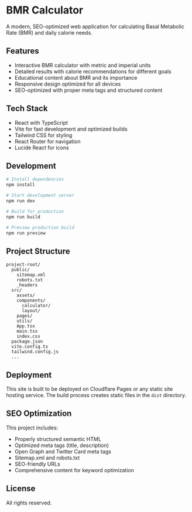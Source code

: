 # BMR Calculator

A modern, SEO-optimized web application for calculating Basal Metabolic Rate (BMR) and daily calorie needs.

## Features

- Interactive BMR calculator with metric and imperial units
- Detailed results with calorie recommendations for different goals
- Educational content about BMR and its importance
- Responsive design optimized for all devices
- SEO-optimized with proper meta tags and structured content

## Tech Stack

- React with TypeScript
- Vite for fast development and optimized builds
- Tailwind CSS for styling
- React Router for navigation
- Lucide React for icons

## Development

```bash
# Install dependencies
npm install

# Start development server
npm run dev

# Build for production
npm run build

# Preview production build
npm run preview
```

## Project Structure

```
project-root/
  public/
    sitemap.xml
    robots.txt
    _headers
  src/
    assets/
    components/
      calculator/
      layout/
    pages/
    utils/
    App.tsx
    main.tsx
    index.css
  package.json
  vite.config.ts
  tailwind.config.js
  ...
```

## Deployment

This site is built to be deployed on Cloudflare Pages or any static site hosting service. The build process creates static files in the `dist` directory.

## SEO Optimization

This project includes:
- Properly structured semantic HTML
- Optimized meta tags (title, description)
- Open Graph and Twitter Card meta tags
- Sitemap.xml and robots.txt
- SEO-friendly URLs
- Comprehensive content for keyword optimization

## License

All rights reserved.